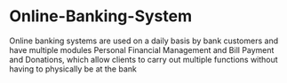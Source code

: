 # Online-Banking-System
Online banking systems are used on a daily basis by bank customers and have multiple modules Personal Financial Management and Bill Payment and Donations, which allow clients to carry out multiple functions without having to physically be at the bank
